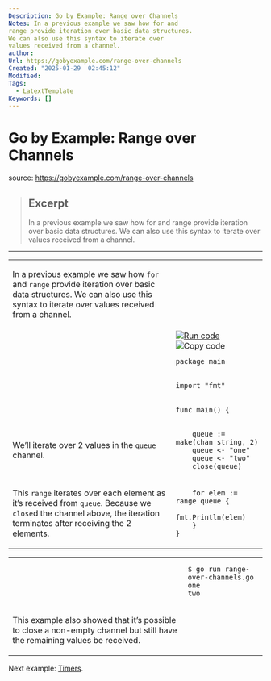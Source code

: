 ```yaml
---
Description: Go by Example: Range over Channels
Notes: In a previous example we saw how for and
range provide iteration over basic data structures.
We can also use this syntax to iterate over
values received from a channel.
author: 
Url: https://gobyexample.com/range-over-channels
Created: "2025-01-29  02:45:12"
Modified: 
Tags:
  - LatextTemplate
Keywords: []
---
```


# Go by Example: Range over Channels

source: https://gobyexample.com/range-over-channels

> ## Excerpt
> In a previous example we saw how for and
range provide iteration over basic data structures.
We can also use this syntax to iterate over
values received from a channel.

---
<table><tbody><tr><td><p>In a <a href="https://gobyexample.com/range-over-built-in-types">previous</a> example we saw how <code>for</code> and <code>range</code> provide iteration over basic data structures. We can also use this syntax to iterate over values received from a channel.</p></td><td></td></tr><tr><td></td><td><a href="https://go.dev/play/p/8vAhX6eX1wy"><img title="Run code" src="https://gobyexample.com/play.png"></a><img title="Copy code" src="https://gobyexample.com/clipboard.png"><pre><code><span><span><span>package</span> <span>main</span></span></span></code></pre></td></tr><tr><td></td><td><pre><code><span><span><span>import</span> <span>"fmt"</span></span></span></code></pre></td></tr><tr><td></td><td><pre><code><span><span><span>func</span> <span>main</span><span>()</span> <span>{</span></span></span></code></pre></td></tr><tr><td><p>We’ll iterate over 2 values in the <code>queue</code> channel.</p></td><td><pre><code><span><span>    <span>queue</span> <span>:=</span> <span>make</span><span>(</span><span>chan</span> <span>string</span><span>,</span> <span>2</span><span>)</span>
</span></span><span><span>    <span>queue</span> <span>&lt;-</span> <span>"one"</span>
</span></span><span><span>    <span>queue</span> <span>&lt;-</span> <span>"two"</span>
</span></span><span><span>    <span>close</span><span>(</span><span>queue</span><span>)</span></span></span></code></pre></td></tr><tr><td><p>This <code>range</code> iterates over each element as it’s received from <code>queue</code>. Because we <code>close</code>d the channel above, the iteration terminates after receiving the 2 elements.</p></td><td><pre><code><span><span>    <span>for</span> <span>elem</span> <span>:=</span> <span>range</span> <span>queue</span> <span>{</span>
</span></span><span><span>        <span>fmt</span><span>.</span><span>Println</span><span>(</span><span>elem</span><span>)</span>
</span></span><span><span>    <span>}</span>
</span></span><span><span><span>}</span></span></span></code></pre></td></tr></tbody></table>

<table><tbody><tr><td></td><td><pre><code><span><span><span>$</span> go run range-over-channels.go
</span></span><span><span><span>one
</span></span></span><span><span><span>two</span></span></span></code></pre></td></tr><tr><td><p>This example also showed that it’s possible to close a non-empty channel but still have the remaining values be received.</p></td><td></td></tr></tbody></table>

Next example: [Timers](https://gobyexample.com/timers).
